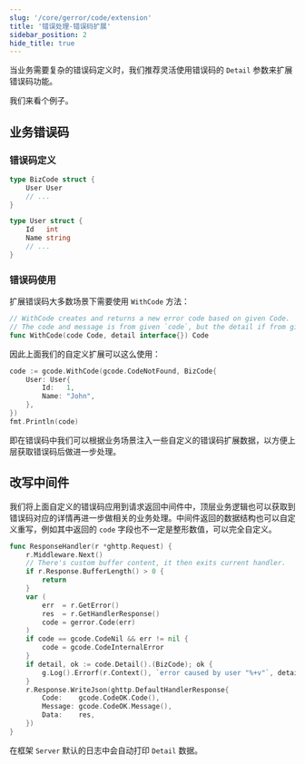 ```yaml
---
slug: '/core/gerror/code/extension'
title: '错误处理-错误码扩展'
sidebar_position: 2
hide_title: true
---
```


当业务需要复杂的错误码定义时，我们推荐灵活使用错误码的 `Detail` 参数来扩展错误码功能。

我们来看个例子。

## 业务错误码

### 错误码定义

```go
type BizCode struct {
    User User
    // ...
}

type User struct {
    Id   int
    Name string
    // ...
}
```

### 错误码使用

扩展错误码大多数场景下需要使用 `WithCode` 方法：

```go
// WithCode creates and returns a new error code based on given Code.
// The code and message is from given `code`, but the detail if from given `detail`.
func WithCode(code Code, detail interface{}) Code
```

因此上面我们的自定义扩展可以这么使用：

```go
code := gcode.WithCode(gcode.CodeNotFound, BizCode{
    User: User{
        Id:   1,
        Name: "John",
    },
})
fmt.Println(code)
```

即在错误码中我们可以根据业务场景注入一些自定义的错误码扩展数据，以方便上层获取错误码后做进一步处理。

## 改写中间件

我们将上面自定义的错误码应用到请求返回中间件中，顶层业务逻辑也可以获取到错误码对应的详情再进一步做相关的业务处理。中间件返回的数据结构也可以自定义重写，例如其中返回的 `code` 字段也不一定是整形数值，可以完全自定义。

```go
func ResponseHandler(r *ghttp.Request) {
    r.Middleware.Next()
    // There's custom buffer content, it then exits current handler.
    if r.Response.BufferLength() > 0 {
        return
    }
    var (
        err  = r.GetError()
        res  = r.GetHandlerResponse()
        code = gerror.Code(err)
    )
    if code == gcode.CodeNil && err != nil {
        code = gcode.CodeInternalError
    }
    if detail, ok := code.Detail().(BizCode); ok {
        g.Log().Errorf(r.Context(), `error caused by user "%+v"`, detail.User)
    }
    r.Response.WriteJson(ghttp.DefaultHandlerResponse{
        Code:    gcode.CodeOK.Code(),
        Message: gcode.CodeOK.Message(),
        Data:    res,
    })
}
```

在框架 `Server` 默认的日志中会自动打印 `Detail` 数据。